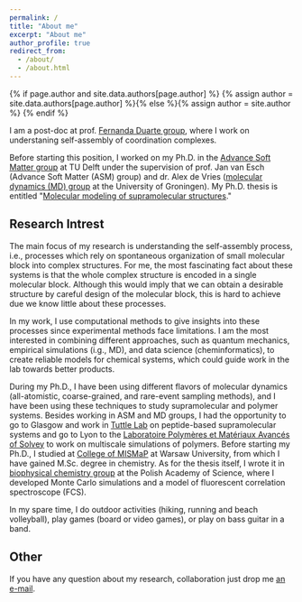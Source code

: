 ```yaml
---
permalink: /
title: "About me"
excerpt: "About me"
author_profile: true
redirect_from: 
  - /about/
  - /about.html
---
```


{% if page.author and site.data.authors[page.author] %}
  {% assign author = site.data.authors[page.author] %}{% else %}{% assign author = site.author %}
{% endif %}

I am a post-doc at prof. [Fernanda Duarte group](https://fduartegroup.org/), where I work on understaning self-assembly of coordination complexes. 


Before starting this position, I worked on my Ph.D. in the [Advance Soft Matter group](https://www.linkedin.com/company/advanced-soft-matter-tu-delft/) at TU Delft under the supervision of prof. Jan van Esch (Advance Soft Matter (ASM) group) and dr. Alex de Vries ([molecular dynamics (MD) group](https://www.rug.nl/research/molecular-dynamics/) at the University of Groningen). My Ph.D. thesis is entitled "[Molecular modeling of supramolecular structures](https://doi.org/10.4233/uuid:2c876b61-a850-4ae1-b47d-38a60a576006)."

Research Intrest
------
The main focus of my research is understanding the self-assembly process, i.e., processes which rely on spontaneous organization of small molecular block into complex structures. For me, the most fascinating fact about these systems is that the whole complex structure is encoded in a single molecular block. Although this would imply that we can obtain a desirable structure by careful design of the molecular block, this is hard to achieve due we know little about these processes.

In my work, I use computational methods to give insights into these processes since experimental methods face limitations. I am the most interested in combining different approaches, such as quantum mechanics, empirical simulations (i.g., MD), and data science (cheminformatics), to create reliable models for chemical systems, which could guide work in the lab towards better products.

During my Ph.D., I have been using different flavors of molecular dynamics (all-atomistic, coarse-grained, and rare-event sampling methods), and I have been using these techniques to study supramolecular and polymer systems. Besides working in ASM and MD groups, I had the opportunity to go to Glasgow and work in [Tuttle Lab](http://tuttlelab.com/) on peptide-based supramolecular systems and go to Lyon to the [Laboratoire Polymères et Matériaux Avancés of Solvey](https://www.lpma-research.com/en/index.html) to work on multiscale simulations of polymers.  Before starting my Ph.D., I studied at [College of MISMaP](http://mismap.uw.edu.pl/) at Warsaw University, from which I have gained M.Sc. degree in chemistry. As for the thesis itself, I wrote it in [biophysical chemistry group](http://groups.ichf.edu.pl/ochab) at the Polish Academy of Science, where I developed Monte Carlo simulations and a model of fluorescent correlation spectroscope (FCS).

In my spare time, I do outdoor activities (hiking, running and beach volleyball), play games (board or video games), or play on bass guitar in a band.

Other
------
If you have any question about my research, collaboration just drop me <a href="mailto:{{ author.email }}">an e-mail</a>.
